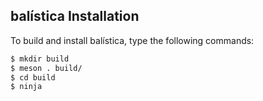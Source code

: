 balística Installation
---

To build and install balística, type the following commands:

```bash
$ mkdir build
$ meson . build/
$ cd build
$ ninja
```


